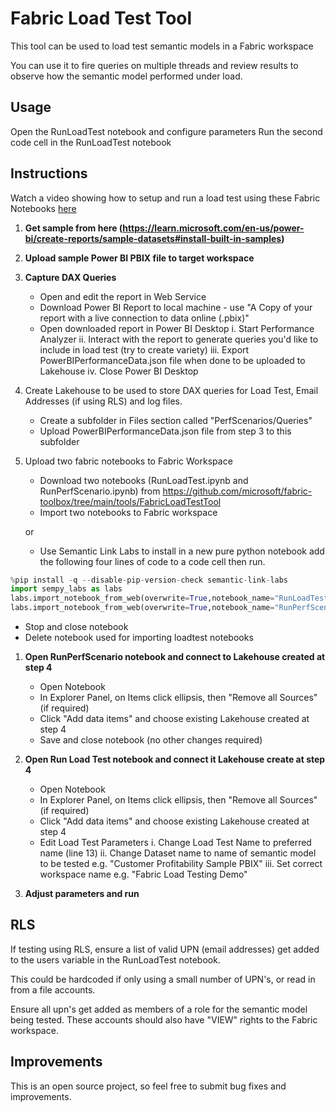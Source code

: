 # Fabric Load Test Tool
This tool can be used to load test semantic models in a Fabric workspace

You can use it to fire queries on multiple threads and review results to observe how the semantic model performed under load.

## Usage
Open the RunLoadTest notebook and configure parameters 
Run the second code cell in the RunLoadTest notebook


## Instructions

Watch a video showing how to setup and run a load test using these Fabric Notebooks [here](https://youtu.be/0rSTDeC75vw)

1. **Get sample from here (https://learn.microsoft.com/en-us/power-bi/create-reports/sample-datasets#install-built-in-samples)**

1. **Upload sample Power BI PBIX file to target workspace**

1. **Capture DAX Queries**
   - Open and edit the report in Web Service
   - Download Power BI Report to local machine - use "A Copy of your report with a live connection to data online (.pbix)"
   - Open downloaded report in Power BI Desktop
        i. Start Performance Analyzer
        ii. Interact with the report to generate queries you'd like to include in load test (try to create variety)
        iii. Export PowerBIPerformanceData.json file when done to be uploaded to Lakehouse
        iv. Close Power BI Desktop

1. Create Lakehouse to be used to store DAX queries for Load Test, Email Addresses (if using RLS) and log files.
   - Create a subfolder in Files section called "PerfScenarios/Queries"
   - Upload PowerBIPerformanceData.json file from step 3 to this subfolder

1. Upload two fabric notebooks to Fabric Workspace
   - Download two notebooks (RunLoadTest.ipynb and RunPerfScenario.ipynb) from https://github.com/microsoft/fabric-toolbox/tree/main/tools/FabricLoadTestTool
   - Import two notebooks to Fabric workspace

    or

   - Use Semantic Link Labs to install in a new pure python notebook add the following four lines of code to a code cell then run.
    
```python        
%pip install -q --disable-pip-version-check semantic-link-labs
import sempy_labs as labs
labs.import_notebook_from_web(overwrite=True,notebook_name="RunLoadTest"        , url="https://raw.githubusercontent.com/microsoft/fabric-toolbox/main/tools/FabricLoadTestTool/RunLoadTest.ipynb")
labs.import_notebook_from_web(overwrite=True,notebook_name="RunPerfScenario"    , url="https://raw.githubusercontent.com/microsoft/fabric-toolbox/main/tools/FabricLoadTestTool/RunPerfScenario.ipynb")
```        
        
   - Stop and close notebook
   - Delete notebook used for importing loadtest notebooks

1. **Open RunPerfScenario notebook and connect to Lakehouse created at step 4**
   - Open Notebook
   - In Explorer Panel, on Items click ellipsis, then "Remove all Sources" (if required)
   - Click "Add data items" and choose existing Lakehouse created at step 4
   - Save and close notebook (no other changes required)

1. **Open Run Load Test notebook and connect it Lakehouse create at step 4**
   - Open Notebook
   - In Explorer Panel, on Items click ellipsis, then "Remove all Sources" (if required)
   - Click "Add data items" and choose existing Lakehouse created at step 4
   - Edit Load Test Parameters
        i. Change Load Test Name to preferred name (line 13)
        ii. Change Dataset name to name of semantic model to be tested e.g. "Customer Profitability Sample PBIX"
        iii. Set correct workspace name e.g. "Fabric Load Testing Demo"

1. **Adjust parameters and run**

## RLS
If testing using RLS, ensure a list of valid UPN (email addresses) get added to the users variable in the RunLoadTest notebook.  

This could be hardcoded if only using a small number of UPN's, or read in from a file accounts.

Ensure all upn's get added as members of a role for the semantic model being tested.  These accounts should also have "VIEW" rights to the Fabric workspace.

## Improvements
This is an open source project, so feel free to submit bug fixes and improvements.
